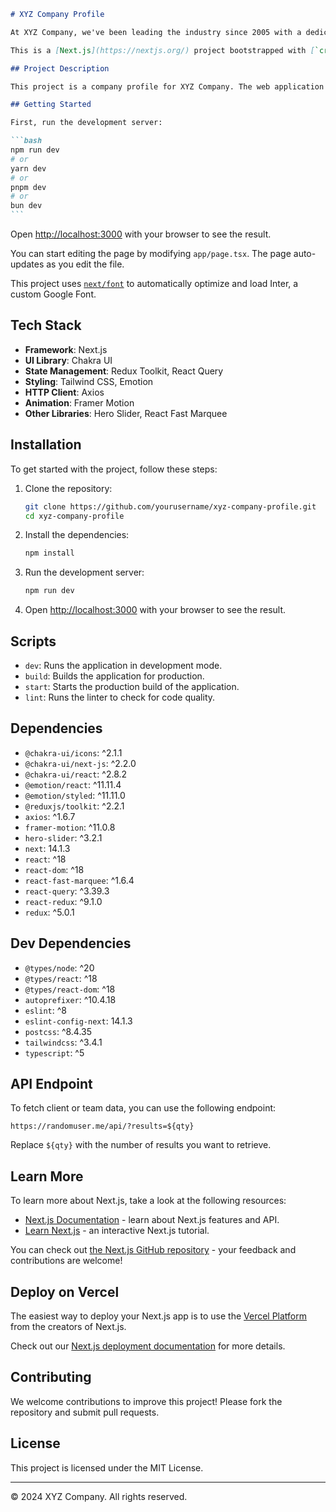````markdown
# XYZ Company Profile

At XYZ Company, we've been leading the industry since 2005 with a dedicated team of experts in technology and customer service. Our culture is built on collaboration, creativity, and a passion for innovation.

This is a [Next.js](https://nextjs.org/) project bootstrapped with [`create-next-app`](https://github.com/vercel/next.js/tree/canary/packages/create-next-app).

## Project Description

This project is a company profile for XYZ Company. The web application provides information about the company's history, team, services, and contact details. It is built using the latest web technologies to ensure a smooth and engaging user experience.

## Getting Started

First, run the development server:

```bash
npm run dev
# or
yarn dev
# or
pnpm dev
# or
bun dev
```
````

Open [http://localhost:3000](http://localhost:3000) with your browser to see the result.

You can start editing the page by modifying `app/page.tsx`. The page auto-updates as you edit the file.

This project uses [`next/font`](https://nextjs.org/docs/basic-features/font-optimization) to automatically optimize and load Inter, a custom Google Font.

## Tech Stack

- **Framework**: Next.js
- **UI Library**: Chakra UI
- **State Management**: Redux Toolkit, React Query
- **Styling**: Tailwind CSS, Emotion
- **HTTP Client**: Axios
- **Animation**: Framer Motion
- **Other Libraries**: Hero Slider, React Fast Marquee

## Installation

To get started with the project, follow these steps:

1. Clone the repository:

   ```bash
   git clone https://github.com/yourusername/xyz-company-profile.git
   cd xyz-company-profile
   ```

2. Install the dependencies:

   ```bash
   npm install
   ```

3. Run the development server:

   ```bash
   npm run dev
   ```

4. Open [http://localhost:3000](http://localhost:3000) with your browser to see the result.

## Scripts

- `dev`: Runs the application in development mode.
- `build`: Builds the application for production.
- `start`: Starts the production build of the application.
- `lint`: Runs the linter to check for code quality.

## Dependencies

- `@chakra-ui/icons`: ^2.1.1
- `@chakra-ui/next-js`: ^2.2.0
- `@chakra-ui/react`: ^2.8.2
- `@emotion/react`: ^11.11.4
- `@emotion/styled`: ^11.11.0
- `@reduxjs/toolkit`: ^2.2.1
- `axios`: ^1.6.7
- `framer-motion`: ^11.0.8
- `hero-slider`: ^3.2.1
- `next`: 14.1.3
- `react`: ^18
- `react-dom`: ^18
- `react-fast-marquee`: ^1.6.4
- `react-query`: ^3.39.3
- `react-redux`: ^9.1.0
- `redux`: ^5.0.1

## Dev Dependencies

- `@types/node`: ^20
- `@types/react`: ^18
- `@types/react-dom`: ^18
- `autoprefixer`: ^10.4.18
- `eslint`: ^8
- `eslint-config-next`: 14.1.3
- `postcss`: ^8.4.35
- `tailwindcss`: ^3.4.1
- `typescript`: ^5

## API Endpoint

To fetch client or team data, you can use the following endpoint:

```
https://randomuser.me/api/?results=${qty}
```

Replace `${qty}` with the number of results you want to retrieve.

## Learn More

To learn more about Next.js, take a look at the following resources:

- [Next.js Documentation](https://nextjs.org/docs) - learn about Next.js features and API.
- [Learn Next.js](https://nextjs.org/learn) - an interactive Next.js tutorial.

You can check out [the Next.js GitHub repository](https://github.com/vercel/next.js/) - your feedback and contributions are welcome!

## Deploy on Vercel

The easiest way to deploy your Next.js app is to use the [Vercel Platform](https://vercel.com/new?utm_medium=default-template&filter=next.js&utm_source=create-next-app&utm_campaign=create-next-app-readme) from the creators of Next.js.

Check out our [Next.js deployment documentation](https://nextjs.org/docs/deployment) for more details.

## Contributing

We welcome contributions to improve this project! Please fork the repository and submit pull requests.

## License

This project is licensed under the MIT License.

---

© 2024 XYZ Company. All rights reserved.

```

```
